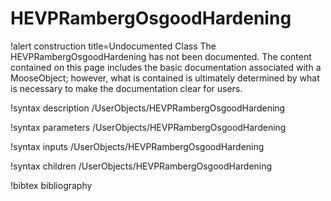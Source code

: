 <!-- MOOSE Documentation Stub: Remove this when content is added. -->

# HEVPRambergOsgoodHardening

!alert construction title=Undocumented Class
The HEVPRambergOsgoodHardening has not been documented. The content contained on this page
includes the basic documentation associated with a MooseObject; however, what is contained is
ultimately determined by what is necessary to make the documentation clear for users.

!syntax description /UserObjects/HEVPRambergOsgoodHardening

!syntax parameters /UserObjects/HEVPRambergOsgoodHardening

!syntax inputs /UserObjects/HEVPRambergOsgoodHardening

!syntax children /UserObjects/HEVPRambergOsgoodHardening

!bibtex bibliography
